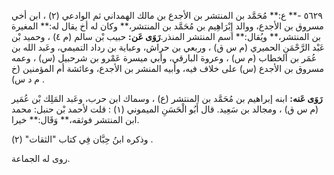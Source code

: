 ٥٦٢٩ -** ع:** مُحَمَّد بن المنتشر بن الأجدع بن مالك الهمداني ثم الوادعي (٢) ، ابن أخي مسروق بن الأجدع، ووالد إِبْرَاهِيم بن مُحَمَّد بن المنتشر،** وكان له أخ يقال له:** المغيرة بن المنتشر،** ويُقال:** اسم المنتشر المنذر.**رَوَى عَن:** حبيب بْن سالم (م ٤) ، وحميد بْن عَبْد الرَّحْمَنِ الحميري (م س ق) ، وربعي بن حراش، وعباية بن رداد التميمي، وعَبد الله بن عُمَر بن الخطاب (م س) ، وعروة البارقي، وأبي ميسرة عَمْرو بن شرحبيل (س) ، وعمه مسروق بن الأجدع (س) على خلاف فيه، وأبيه المنشر بن الأجدع، وعائشة أم المؤمنين (خ م د س) .

**رَوَى عَنه:** ابنه إبراهيم بن مُحَمَّد بن المنتشر (ع) ، وسماك ابن حرب، وعَبد المَلِك بْن عُمَير (م س ق) ، ومجالد بن سَعِيد. قال أَبُو الْحَسَنِ الميموني (١) : قلت لأحمد بْن حنبل: محمد ابن المنتشر فوثقه،** وَقَال:** خيرا.

وذكره ابنُ حِبَّان فِي كتاب "الثقات" (٢) .

روى له الجماعة.